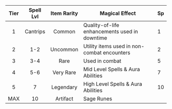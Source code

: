 | Tier | Spell Lvl | Item Rarity | Magical Effect                                | Sp  |
|:----:|:---------:|:-----------:| --------------------------------------------- | --- |
|  1   | Cantrips  |   Common    | Quality-of-life enhancements used in downtime | 1   |
|  2   |    1-2    |  Uncommon   | Utility items used in non-combat encounters   | 2   |
|  3   |    3-4    |    Rare     | Used in combat                                | 5   |
|  4   |    5-6    |  Very Rare  | Mid Level Spells & Aura Abilities             | 7   |
|  5   |     7     |  Legendary  | High Level Spells & Aura Abilities            | 10  |
| MAX  |    10     |  Artifact   | Sage Runes                                    |     |



















